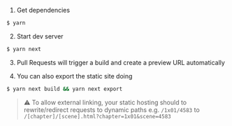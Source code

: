 1. Get dependencies

```sh
$ yarn
```

2. Start dev server

```sh
$ yarn next
```

3. Pull Requests will trigger a build and create a preview URL automatically

4. You can also export the static site doing

```sh
$ yarn next build && yarn next export
```

> ⚠️ To allow external linking, your static hosting should to rewrite/redirect requests to dynamic paths e.g. `/1x01/4583` to `/[chapter]/[scene].html?chapter=1x01&scene=4583`
